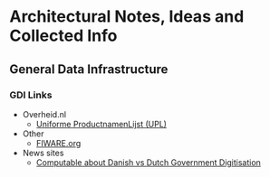 # Architectural Notes, Ideas and Collected Info

## General Data Infrastructure

### GDI Links

- Overheid.nl
  - [Uniforme ProductnamenLijst (UPL)](http://standaarden.overheid.nl/upl)
- Other
  - [FIWARE.org](https://www.fiware.org/)
- News sites
  - [Computable about Danish vs Dutch Government Digitisation](https://www.computable.nl/artikel/nieuws/overheid/7193688/250449/pwc-leer-van-deense-digitale-overheid.html)
